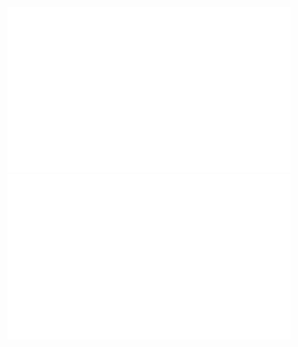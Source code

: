 ![](https://github.com/StephanGerbeth/stats/blob/master/generated/overview.svg)
![](https://github.com/StephanGerbeth/stats/blob/master/generated/languages.svg)
